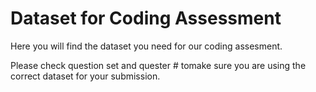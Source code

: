 # Dataset for Coding Assessment

Here you will find the dataset you need for our coding assesment.

Please check question set and quester # tomake sure you are using the correct dataset for your submission.
